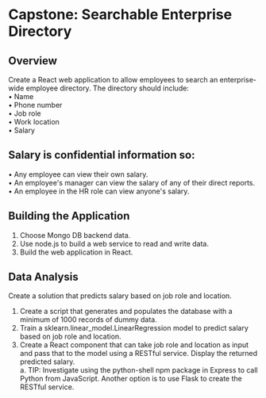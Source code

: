 # Capstone: Searchable Enterprise Directory

## Overview
Create a React web application to allow employees to search an enterprise-wide employee
directory. The directory should include:\
• Name\
• Phone number\
• Job role\
• Work location\
• Salary
## Salary is confidential information so:
• Any employee can view their own salary.\
• An employee's manager can view the salary of any of their direct reports.\
• An employee in the HR role can view anyone's salary.
## Building the Application
1. Choose Mongo DB backend data.
2. Use node.js to build a web service to read and write data.
3. Build the web application in React.
## Data Analysis
Create a solution that predicts salary based on job role and location.
1. Create a script that generates and populates the database with a minimum of 1000
records of dummy data.
2. Train a sklearn.linear_model.LinearRegression model to predict salary based on job
role and location.
3. Create a React component that can take job role and location as input and pass that to
the model using a RESTful service. Display the returned predicted salary.\
a. TIP: Investigate using the python-shell npm package in Express to call Python
from JavaScript. Another option is to use Flask to create the RESTful service.
